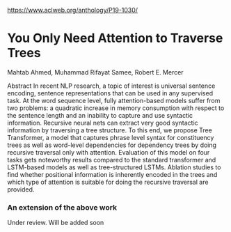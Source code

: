 https://www.aclweb.org/anthology/P19-1030/

# You Only Need Attention to Traverse Trees

Mahtab Ahmed, Muhammad Rifayat Samee, Robert E. Mercer

Abstract
In recent NLP research, a topic of interest is universal sentence encoding, sentence representations that can be used in any supervised task. At the word sequence level, fully attention-based models suffer from two problems: a quadratic increase in memory consumption with respect to the sentence length and an inability to capture and use syntactic information. Recursive neural nets can extract very good syntactic information by traversing a tree structure. To this end, we propose Tree Transformer, a model that captures phrase level syntax for constituency trees as well as word-level dependencies for dependency trees by doing recursive traversal only with attention. Evaluation of this model on four tasks gets noteworthy results compared to the standard transformer and LSTM-based models as well as tree-structured LSTMs. Ablation studies to find whether positional information is inherently encoded in the trees and which type of attention is suitable for doing the recursive traversal are provided.

### An extension of the above work

Under review. Will be added soon

